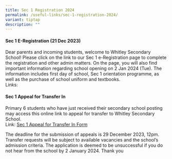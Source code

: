 ```yaml
---
title: Sec 1 Registration 2024
permalink: /useful-links/sec-1-registration-2024/
variant: tiptap
description: ""
---
```

<h4><strong>Sec 1 E-Registration (21 Dec 2023)</strong></h4><p>Dear parents and incoming students, welcome to Whitley Secondary School! Please click on the link to our Sec 1 e-Registration page to complete the registration and other admin matters. On the page, you will also find important information regarding school opening on 2 Jan 2024 (Tue). The information includes first day of school, Sec 1 orientation programme, as well as the purchase of school uniform and textbooks.<br>Links: </p><h4><strong>Sec 1 Appeal for Transfer In</strong></h4><p>Primary 6 students who have just received their secondary school posting may access this online link to appeal for transfer to Whitley Secondary School.<br>Link: <a href="https://go.gov.sg/s1-wss-in" rel="noopener noreferrer nofollow" target="_blank">Sec 1 Appeal for Transfer In Form</a></p><p>The deadline for the submission of appeals is 29 December 2023, 12pm. Transfer requests will be subject to available vacancies and the school’s admission criteria. The application is deemed to be unsuccessful if you do not hear from the school by 2 January 2024. Thank you</p><p></p>
